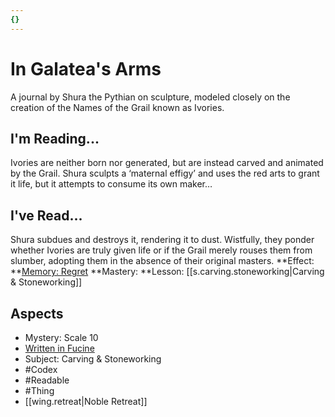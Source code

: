 ```yaml
---
{}
---
```

# In Galatea's Arms
A journal by Shura the Pythian on sculpture, modeled closely on the creation of the Names of the Grail known as Ivories. 
## I'm Reading...
Ivories are neither born nor generated, but are instead carved and animated by the Grail. Shura sculpts a ‘maternal effigy’ and uses the red arts to grant it life, but it attempts to consume its own maker…
## I've Read...
Shura subdues and destroys it, rendering it to dust. Wistfully, they ponder whether Ivories are truly given life or if the Grail merely rouses them from slumber, adopting them in the absence of their original masters.
**Effect: **[Memory: Regret](https://uadaf.theevilroot.xyz/rowenarium/element/mem.regret)
**Mastery: **Lesson: [[s.carving.stoneworking|Carving & Stoneworking]]
## Aspects
- Mystery: Scale 10
- [Written in Fucine](https://uadaf.theevilroot.xyz/rowenarium/element/w.fucine)
- Subject: Carving & Stoneworking
- #Codex
- #Readable
- #Thing
- [[wing.retreat|Noble Retreat]]
